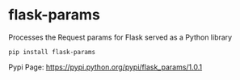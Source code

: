 # flask-params

Processes the Request params for Flask served as a Python library

`pip install flask-params`

Pypi Page: https://pypi.python.org/pypi/flask_params/1.0.1
